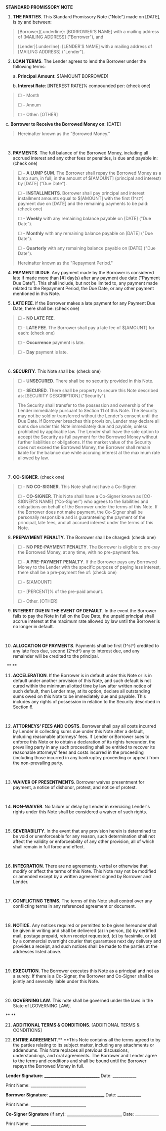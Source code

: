 **STANDARD PROMISSORY NOTE**

1.  **THE PARTIES**. This Standard Promissory Note ("Note") made
    on \[DATE\], is by and between:

> [Borrower]{.underline}: \[BORROWER\'S NAME\] with a mailing address of
> \[MAILING ADDRESS\] ("Borrower"), and
>
> [Lender]{.underline}: \[LENDER\'S NAME\] with a mailing address of
> \[MAILING ADDRESS\] ("Lender").

2.  **LOAN TERMS**. The Lender agrees to lend the Borrower under the
    following terms:

    a.  **Principal Amount**: \$\[AMOUNT BORROWED\]

    b.  **Interest Rate**: \[INTEREST RATE\]% compounded per: (check
        one)

> ☐ - Month
>
> ☐ - Annum
>
> ☐ - Other: \[OTHER\]

c.  **Borrower to Receive the Borrowed Money on**: \[DATE\]

> Hereinafter known as the "Borrowed Money."

 

3.  **PAYMENTS**. The full balance of the Borrowed Money, including all
    accrued interest and any other fees or penalties, is due and payable
    in: (check one)

> ☐ - **A LUMP SUM**. The Borrower shall repay the Borrowed Money as a
> lump sum, in full, in the amount of \$\[AMOUNT\] (principal and
> interest) by \[DATE\] ("Due Date").
>
> ☐ - **INSTALLMENTS**. Borrower shall pay principal and interest
> installment amounts equal to \$\[AMOUNT\] with the first (1^st^)
> payment due on \[DATE\] and the remaining payments to be paid: (check
> one)
>
> ☐ - **Weekly** with any remaining balance payable on \[DATE\] ("Due
> Date").
>
> ☐ - **Monthly** with any remaining balance payable on \[DATE\] ("Due
> Date").
>
> ☐ - **Quarterly** with any remaining balance payable on \[DATE\] ("Due
> Date").
>
> Hereinafter known as the "Repayment Period."

4.  **PAYMENT IS DUE**. Any payment made by the Borrower is considered
    late if made more than \[#\] day(s) after any payment due date
    ("Payment Due Date"). This shall include, but not be limited to, any
    payment made related to the Repayment Period, the Due Date, or any
    other payment mentioned in this Note.

5.  **LATE FEE**. If the Borrower makes a late payment for any Payment
    Due Date, there shall be: (check one)

> ☐ - **NO LATE FEE**.
>
> ☐ - **LATE FEE**. The Borrower shall pay a late fee of \$\[AMOUNT\]
> for each: (check one)
>
> ☐ - **Occurrence** payment is late.
>
> ☐ - **Day** payment is late.

 

6.  **SECURITY**. This Note shall be: (check one)

> ☐ - **UNSECURED**. There shall be no security provided in this Note.
>
> ☐ - **SECURED**. There shall be property to secure this Note described
> as: \[SECURITY DESCRIPTION\] ("Security").
>
> The Security shall transfer to the possession and ownership of the
> Lender immediately pursuant to Section 11 of this Note. The Security
> may not be sold or transferred without the Lender's consent until the
> Due Date. If Borrower breaches this provision, Lender may declare all
> sums due under this Note immediately due and payable, unless
> prohibited by applicable law. The Lender shall have the sole option to
> accept the Security as full payment for the Borrowed Money without
> further liabilities or obligations. If the market value of the
> Security does not exceed the Borrowed Money, the Borrower shall remain
> liable for the balance due while accruing interest at the maximum rate
> allowed by law.

 

7.  **CO-SIGNER**. (check one)

> ☐ - **NO CO-SIGNER**. This Note shall not have a Co-Signer.
>
> ☐ - **CO-SIGNER**. This Note shall have a Co-Signer known as
> \[CO-SIGNER\'S NAME\] (\"Co-Signer") who agrees to the liabilities and
> obligations on behalf of the Borrower under the terms of this Note. If
> the Borrower does not make payment, the Co-Signer shall be personally
> responsible and is guaranteeing the payment of the principal, late
> fees, and all accrued interest under the terms of this Note.

8.  **PREPAYMENT PENALTY**. The Borrower shall be charged: (check one)

> ☐ - **NO PRE-PAYMENT PENALTY**. The Borrower is eligible to pre-pay
> the Borrowed Money, at any time, with no pre-payment fee.
>
> ☐ - **A PRE-PAYMENT PENALTY**. If the Borrower pays any Borrowed Money
> to the Lender with the specific purpose of paying less interest, there
> shall be a pre-payment fee of: (check one)
>
> ☐ - \$\[AMOUNT\]
>
> ☐ - \[PERCENT\]% of the pre-paid amount.
>
> ☐ - Other. \[OTHER\]

9.  **INTEREST DUE IN THE EVENT OF DEFAULT**. In the event the Borrower
    fails to pay the Note in full on the Due Date, the unpaid principal
    shall accrue interest at the maximum rate allowed by law until the
    Borrower is no longer in default.

 

10. **ALLOCATION OF PAYMENTS**. Payments shall be first (1^st^) credited
    to any late fees due, second (2^nd^) any to interest due, and any
    remainder will be credited to the principal.

 ** **

11. **ACCELERATION**. If the Borrower is in default under this Note or
    is in default under another provision of this Note, and such default
    is not cured within the minimum allotted time by law after written
    notice of such default, then Lender may, at its option, declare all
    outstanding sums owed on this Note to be immediately due and
    payable. This includes any rights of possession in relation to the
    Security described in Section 6.

 

12. **ATTORNEYS' FEES AND COSTS**. Borrower shall pay all costs incurred
    by Lender in collecting sums due under this Note after a default,
    including reasonable attorneys' fees. If Lender or Borrower sues to
    enforce this Note or to obtain a declaration of its rights
    hereunder, the prevailing party in any such proceeding shall be
    entitled to recover its reasonable attorneys' fees and costs
    incurred in the proceeding (including those incurred in any
    bankruptcy proceeding or appeal) from the non-prevailing party.

 

13. **WAIVER OF PRESENTMENTS**. Borrower waives presentment for payment,
    a notice of dishonor, protest, and notice of protest.

 

14. **NON-WAIVER**. No failure or delay by Lender in exercising Lender's
    rights under this Note shall be considered a waiver of such rights.

 

15. **SEVERABILITY**. In the event that any provision herein is
    determined to be void or unenforceable for any reason, such
    determination shall not affect the validity or enforceability of any
    other provision, all of which shall remain in full force and effect.

 

16. **INTEGRATION**. There are no agreements, verbal or otherwise that
    modify or affect the terms of this Note. This Note may not be
    modified or amended except by a written agreement signed by Borrower
    and Lender.

 

17. **CONFLICTING TERMS**. The terms of this Note shall control over any
    conflicting terms in any referenced agreement or document.

 

18. **NOTICE**. Any notices required or permitted to be given hereunder
    shall be given in writing and shall be delivered (a) in person, (b)
    by certified mail, postage prepaid, return receipt requested, (c) by
    facsimile, or (d) by a commercial overnight courier that guarantees
    next day delivery and provides a receipt, and such notices shall be
    made to the parties at the addresses listed above.

  

19. **EXECUTION**. The Borrower executes this Note as a principal and
    not as a surety. If there is a Co-Signer, the Borrower and
    Co-Signer shall be jointly and severally liable under this Note.

 

20. **GOVERNING LAW**. This note shall be governed under the laws in the
    State of \[GOVERNING LAW\].

** **

21. **ADDITIONAL TERMS & CONDITIONS**. \[ADDITIONAL TERMS & CONDITIONS\]

22. **ENTIRE AGREEMENT**.** **This Note contains all the terms agreed to
    by the parties relating to its subject matter, including any
    attachments or addendums. This Note replaces all previous
    discussions, understandings, and oral agreements. The Borrower and
    Lender agree to the terms and conditions and shall be bound until
    the Borrower repays the Borrowed Money in full.

**Lender
Signature**: [\_\_\_\_\_\_\_\_\_\_\_\_\_\_\_\_\_\_\_\_\_\_\_\_\_\_\_\_](https://esign.com/)
Date: \_\_\_\_\_\_\_\_\_\_\_\_

Print Name: \_\_\_\_\_\_\_\_\_\_\_\_\_\_\_\_\_\_\_\_\_\_\_\_\_\_\_\_

**Borrower
Signature**: [\_\_\_\_\_\_\_\_\_\_\_\_\_\_\_\_\_\_\_\_\_\_\_\_\_\_\_\_](https://esign.com/)
Date: \_\_\_\_\_\_\_\_\_\_\_\_

Print Name: \_\_\_\_\_\_\_\_\_\_\_\_\_\_\_\_\_\_\_\_\_\_\_\_\_\_\_\_

**Co-Signer Signature** (if
any): [\_\_\_\_\_\_\_\_\_\_\_\_\_\_\_\_\_\_\_\_\_\_\_\_\_\_\_\_](https://esign.com/)
Date: \_\_\_\_\_\_\_\_\_\_\_\_

Print Name: \_\_\_\_\_\_\_\_\_\_\_\_\_\_\_\_\_\_\_\_\_\_\_\_\_\_\_\_
